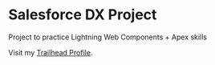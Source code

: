 # Salesforce DX Project

Project to practice Lightning Web Components + Apex skills

Visit my [Trailhead Profile](https://trailblazer.me/id/ddpetty1).

